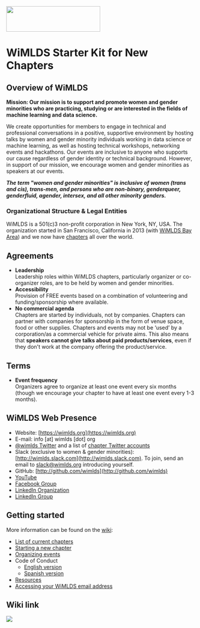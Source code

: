 <img src="https://github.com/WiMLDS/starter-kit/blob/master/figures/wimlds_logo.jpeg" width="250" height="68" />

# WiMLDS Starter Kit for New Chapters

## Overview of WiMLDS

**Mission: Our mission is to support and promote women and gender minorities who are practicing, studying or are interested in the fields of machine learning and data science.** 

We create opportunities for members to engage in technical and professional conversations in a positive, supportive environment by hosting talks by women and gender minority individuals working in data science or machine learning, as well as hosting technical workshops, networking events and hackathons.  Our events are inclusive to anyone who supports our cause regardless of gender identity or technical background. However, in support of our mission, we encourage women and gender minorities as speakers at our events.

**_The term "women and gender minorities" is inclusive of women (trans and cis), trans-men, and persons who are non-binary, genderqueer, genderfluid, agender, intersex, and all other minority genders._**

### Organizational Structure & Legal Entities

WiMLDS is a 501(c)3 non-profit corporation in New York, NY, USA.  The organization started in San Francisco, California in 2013 (with [WiMLDS Bay Area](http://wimlds.org/chapters/about-the-bay-area-team/)) and we now have [chapters](http://wimlds.org/chapters/) all over the world.

## Agreements

- **Leadership**  
Leadership roles within WiMLDS chapters, particularly organizer or co-organizer roles, are to be held by women and gender minorities.
- **Accessibility**  
Provision of FREE events based on a combination of volunteering and funding/sponsorship where available.
- **No commercial agenda**  
Chapters are started by individuals, not by companies.  Chapters can partner with companies for sponsorship in the form of venue space, food or other supplies.  Chapters and events may not be ‘used’ by a corporation/as a commercial vehicle for private aims.  This also means that **speakers cannot give talks about paid products/services**, even if they don't work at the company offering the product/service.

## Terms
- **Event frequency**  
Organizers agree to organize at least one event every six months (though we encourage your chapter to have at least one event every 1-3 months).

## WiMLDS Web Presence

  - Website: [https://wimlds.org](https://wimlds.org)
  - E-mail: info [at] wimlds [dot] org
  - [@wimlds Twitter](https://twitter.com/wimlds) and a list of [chapter Twitter accounts](https://twitter.com/wimlds/lists/wimlds-chapters/members)
  - Slack (exclusive to women & gender minorities): [http://wimlds.slack.com](http://wimlds.slack.com).  To join, send an email to slack@wimlds.org introducing yourself.
  - GitHub: [http://github.com/wimlds](http://github.com/wimlds)
  - [YouTube](https://www.youtube.com/playlist?list=PLHjgzDGO6BlVmphqGkXkEoasIthiz6DC-)
  - [Facebook Group](https://www.facebook.com/groups/1543251712603090/)
  - [LinkedIn Organization](https://www.linkedin.com/company/women-in-machine-learning-data-science/about/?viewAsMember=true)
  - [LinkedIn Group](https://www.linkedin.com/groups/8466901/)

## Getting started

More information can be found on the [wiki](https://github.com/WiMLDS/starter-kit):

- [List of current chapters](https://github.com/WiMLDS/starter-kit/wiki/Current-chapters)
- [Starting a new chapter](https://github.com/WiMLDS/starter-kit/wiki/Start-a-new-chapter)
- [Organizing events](https://github.com/WiMLDS/starter-kit/wiki/Organizing-events)
- Code of Conduct
  - [English version](https://github.com/WiMLDS/starter-kit/wiki/Code-of-Conduct)
  - [Spanish version](https://github.com/WiMLDS/starter-kit/wiki/Código-de-Conducta)
- [Resources](https://github.com/WiMLDS/starter-kit/wiki/Resources)
- [Accessing your WiMLDS email address](https://github.com/WiMLDS/starter-kit/wiki/How-to-access-your-WiMLDS-email-address)

## Wiki link

<img src="https://github.com/WiMLDS/starter-kit/blob/master/figures/wikibutton.png" />
